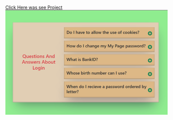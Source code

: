 [Click Here was see Project](https://accordion-project-with-react-nine.vercel.app/)
<br>
![](AnimationAccordion.gif)
